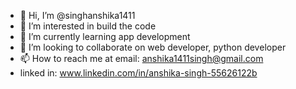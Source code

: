 - 👋 Hi, I’m @singhanshika1411
- 👀 I’m interested in build the code 
- 🌱 I’m currently learning app development
- 💞️ I’m looking to collaborate on web developer, python developer
- 📫 How to reach me at email: anshika1411singh@gmail.com
- linked in: www.linkedin.com/in/anshika-singh-55626122b

<!---
anshi1411/anshi1411 is a ✨ special ✨ repository because its `README.md` (this file) appears on your GitHub profile.
You can click the Preview link to take a look at your changes.
--->
